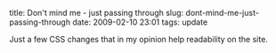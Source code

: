 title: Don't mind me - just passing through
slug: dont-mind-me-just-passing-through
date: 2009-02-10 23:01
tags: update

Just a few CSS changes that in my opinion help readability on the site.
